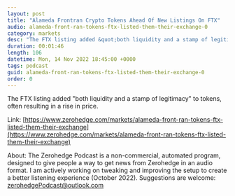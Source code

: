 ```yaml
---
layout: post
title: "Alameda Frontran Crypto Tokens Ahead Of New Listings On FTX"
audio: alameda-front-ran-tokens-ftx-listed-them-their-exchange-0
category: markets
desc: "The FTX listing added &quot;both liquidity and a stamp of legitimacy&quot; to tokens, often resulting in a rise in price. "
duration: 00:01:46
length: 106
datetime: Mon, 14 Nov 2022 18:45:00 +0000
tags: podcast
guid: alameda-front-ran-tokens-ftx-listed-them-their-exchange-0
order: 0
---
```

The FTX listing added &quot;both liquidity and a stamp of legitimacy&quot; to tokens, often resulting in a rise in price. 

Link: [https://www.zerohedge.com/markets/alameda-front-ran-tokens-ftx-listed-them-their-exchange](https://www.zerohedge.com/markets/alameda-front-ran-tokens-ftx-listed-them-their-exchange)

About: The Zerohedge Podcast is a non-commercial, automated program, designed to give people a way to get news from Zerohedge in an audio format.  I am actively working on tweaking and improving the setup to create a better listening experience (October 2022).  Suggestions are welcome: [zerohedgePodcast@outlook.com](mailto:zerohedgePodcast@outlook.com)